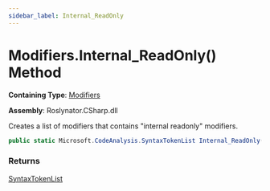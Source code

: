 ```yaml
---
sidebar_label: Internal_ReadOnly
---
```


# Modifiers\.Internal\_ReadOnly\(\) Method

**Containing Type**: [Modifiers](../index.md)

**Assembly**: Roslynator\.CSharp\.dll

  
Creates a list of modifiers that contains "internal readonly" modifiers\.

```csharp
public static Microsoft.CodeAnalysis.SyntaxTokenList Internal_ReadOnly()
```

### Returns

[SyntaxTokenList](https://docs.microsoft.com/en-us/dotnet/api/microsoft.codeanalysis.syntaxtokenlist)

